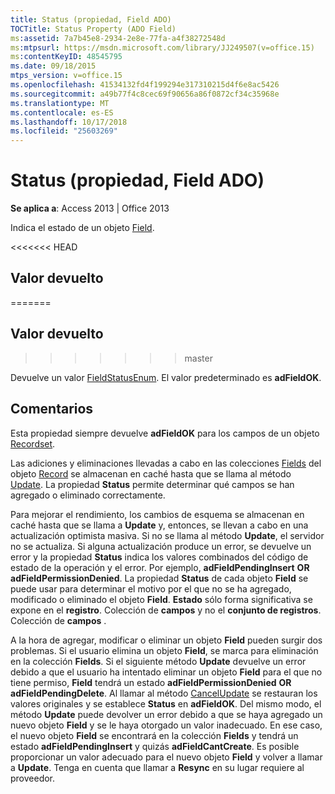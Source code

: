 ```yaml
---
title: Status (propiedad, Field ADO)
TOCTitle: Status Property (ADO Field)
ms:assetid: 7a7b45e8-2934-2e8e-77fa-a4f38272548d
ms:mtpsurl: https://msdn.microsoft.com/library/JJ249507(v=office.15)
ms:contentKeyID: 48545795
ms.date: 09/18/2015
mtps_version: v=office.15
ms.openlocfilehash: 41534132fd4f199294e317310215d4f6e8ac5426
ms.sourcegitcommit: a49b77f4c8cec69f90656a86f0872cf34c35968e
ms.translationtype: MT
ms.contentlocale: es-ES
ms.lasthandoff: 10/17/2018
ms.locfileid: "25603269"
---
```

# <a name="status-property-ado-field"></a>Status (propiedad, Field ADO)


**Se aplica a**: Access 2013 | Office 2013

Indica el estado de un objeto [Field](field-object-ado.md).

<<<<<<< HEAD
## <a name="return-value"></a>Valor devuelto
=======
## <a name="return-value"></a>Valor devuelto
>>>>>>> master

Devuelve un valor [FieldStatusEnum](fieldstatusenum.md). El valor predeterminado es **adFieldOK**.

## <a name="remarks"></a>Comentarios

Esta propiedad siempre devuelve **adFieldOK** para los campos de un objeto [Recordset](recordset-object-ado.md).

Las adiciones y eliminaciones llevadas a cabo en las colecciones [Fields](fields-collection-ado.md) del objeto [Record](record-object-ado.md) se almacenan en caché hasta que se llama al método [Update](update-method-ado.md). La propiedad **Status** permite determinar qué campos se han agregado o eliminado correctamente.

Para mejorar el rendimiento, los cambios de esquema se almacenan en caché hasta que se llama a **Update** y, entonces, se llevan a cabo en una actualización optimista masiva. Si no se llama al método **Update**, el servidor no se actualiza. Si alguna actualización produce un error, se devuelve un error y la propiedad **Status** indica los valores combinados del código de estado de la operación y el error. Por ejemplo, **adFieldPendingInsert** **OR** **adFieldPermissionDenied**. La propiedad **Status** de cada objeto **Field** se puede usar para determinar el motivo por el que no se ha agregado, modificado o eliminado el objeto **Field**. **Estado** sólo forma significativa se expone en el **registro**. Colección de **campos** y no el **conjunto de registros**. Colección de **campos** .

A la hora de agregar, modificar o eliminar un objeto **Field** pueden surgir dos problemas. Si el usuario elimina un objeto **Field**, se marca para eliminación en la colección **Fields**. Si el siguiente método **Update** devuelve un error debido a que el usuario ha intentado eliminar un objeto **Field** para el que no tiene permiso, **Field** tendrá un estado **adFieldPermissionDenied** **OR** **adFieldPendingDelete**. Al llamar al método [CancelUpdate](cancelupdate-method-ado.md) se restauran los valores originales y se establece **Status** en **adFieldOK**. Del mismo modo, el método **Update** puede devolver un error debido a que se haya agregado un nuevo objeto **Field** y se le haya otorgado un valor inadecuado. En ese caso, el nuevo objeto **Field** se encontrará en la colección **Fields** y tendrá un estado **adFieldPendingInsert** y quizás **adFieldCantCreate**. Es posible proporcionar un valor adecuado para el nuevo objeto **Field** y volver a llamar a **Update**. Tenga en cuenta que llamar a **Resync** en su lugar requiere al proveedor.

